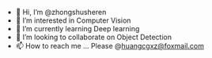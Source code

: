 - 👋 Hi, I’m @zhongshusheren
- 👀 I’m interested in Computer Vision
- 🌱 I’m currently learning Deep learning
- 💞️ I’m looking to collaborate on Object Detection
- 📫 How to reach me ... Please @huangcgxz@foxmail.com

<!---
zhongshusheren/zhongshusheren is a ✨ special ✨ repository because its `README.md` (this file) appears on your GitHub profile.
You can click the Preview link to take a look at your changes.
--->
